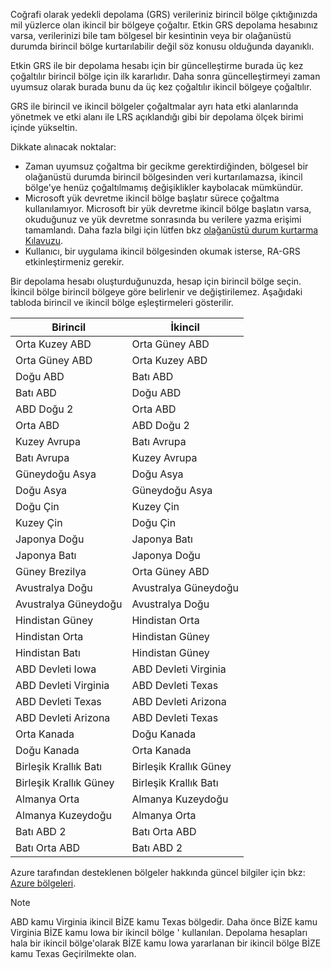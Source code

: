 Coğrafi olarak yedekli depolama (GRS) verileriniz birincil bölge çıktığınızda mil yüzlerce olan ikincil bir bölgeye çoğaltır. Etkin GRS depolama hesabınız varsa, verilerinizi bile tam bölgesel bir kesintinin veya bir olağanüstü durumda birincil bölge kurtarılabilir değil söz konusu olduğunda dayanıklı.

Etkin GRS ile bir depolama hesabı için bir güncelleştirme burada üç kez çoğaltılır birincil bölge için ilk kararlıdır. Daha sonra güncelleştirmeyi zaman uyumsuz olarak burada bunu da üç kez çoğaltılır ikincil bölgeye çoğaltılır.

GRS ile birincil ve ikincil bölgeler çoğaltmalar ayrı hata etki alanlarında yönetmek ve etki alanı ile LRS açıklandığı gibi bir depolama ölçek birimi içinde yükseltin.

Dikkate alınacak noktalar:

* Zaman uyumsuz çoğaltma bir gecikme gerektirdiğinden, bölgesel bir olağanüstü durumda birincil bölgesinden veri kurtarılamazsa, ikincil bölge'ye henüz çoğaltılmamış değişiklikler kaybolacak mümkündür.
* Microsoft yük devretme ikincil bölge başlatır sürece çoğaltma kullanılamıyor. Microsoft bir yük devretme ikincil bölge başlatın varsa, okuduğunuz ve yük devretme sonrasında bu verilere yazma erişimi tamamlandı. Daha fazla bilgi için lütfen bkz [olağanüstü durum kurtarma Kılavuzu](../articles/storage/common/storage-disaster-recovery-guidance.md). 
* Kullanıcı, bir uygulama ikincil bölgesinden okumak isterse, RA-GRS etkinleştirmeniz gerekir.

Bir depolama hesabı oluşturduğunuzda, hesap için birincil bölge seçin. İkincil bölge birincil bölgeye göre belirlenir ve değiştirilemez. Aşağıdaki tabloda birincil ve ikincil bölge eşleştirmeleri gösterilir.

| Birincil | İkincil |
| --- | --- |
| Orta Kuzey ABD | Orta Güney ABD |
| Orta Güney ABD | Orta Kuzey ABD |
| Doğu ABD | Batı ABD |
| Batı ABD | Doğu ABD |
| ABD Doğu 2 | Orta ABD |
| Orta ABD | ABD Doğu 2 |
| Kuzey Avrupa | Batı Avrupa |
| Batı Avrupa | Kuzey Avrupa |
| Güneydoğu Asya | Doğu Asya |
| Doğu Asya | Güneydoğu Asya |
| Doğu Çin | Kuzey Çin |
| Kuzey Çin | Doğu Çin |
| Japonya Doğu | Japonya Batı |
| Japonya Batı | Japonya Doğu |
| Güney Brezilya | Orta Güney ABD |
| Avustralya Doğu | Avustralya Güneydoğu |
| Avustralya Güneydoğu | Avustralya Doğu |
| Hindistan Güney | Hindistan Orta |
| Hindistan Orta | Hindistan Güney |
| Hindistan Batı | Hindistan Güney |
| ABD Devleti Iowa | ABD Devleti Virginia |
| ABD Devleti Virginia | ABD Devleti Texas |
| ABD Devleti Texas | ABD Devleti Arizona |
| ABD Devleti Arizona | ABD Devleti Texas |
| Orta Kanada | Doğu Kanada |
| Doğu Kanada | Orta Kanada |
| Birleşik Krallık Batı | Birleşik Krallık Güney |
| Birleşik Krallık Güney | Birleşik Krallık Batı |
| Almanya Orta | Almanya Kuzeydoğu |
| Almanya Kuzeydoğu | Almanya Orta |
| Batı ABD 2 | Batı Orta ABD |
| Batı Orta ABD | Batı ABD 2 |

Azure tarafından desteklenen bölgeler hakkında güncel bilgiler için bkz: [Azure bölgeleri](https://azure.microsoft.com/regions/).

>[!NOTE]  
> ABD kamu Virginia ikincil BİZE kamu Texas bölgedir. Daha önce BİZE kamu Virginia BİZE kamu Iowa bir ikincil bölge ' kullanılan. Depolama hesapları hala bir ikincil bölge'olarak BİZE kamu Iowa yararlanan bir ikincil bölge BİZE kamu Texas Geçirilmekte olan. 
> 
> 